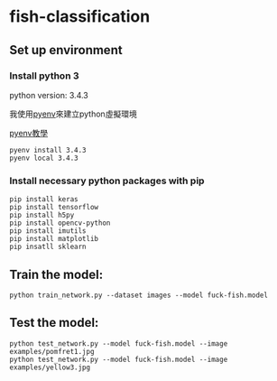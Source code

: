 # fish-classification

## Set up environment

### Install python 3

python version: 3.4.3

我使用[pyenv](https://github.com/pyenv/pyenv)來建立python虛擬環境

[pyenv教學](https://aji.tw/pyenv-python%E8%99%9B%E6%93%AC%E7%92%B0%E5%A2%83%E7%B5%95%E4%BD%B3%E5%88%A9%E5%99%A8/)

```
pyenv install 3.4.3
pyenv local 3.4.3
```

### Install necessary python packages with pip

```
pip install keras
pip install tensorflow
pip install h5py
pip install opencv-python
pip install imutils
pip install matplotlib
pip insatll sklearn
```

## Train the model:

```
python train_network.py --dataset images --model fuck-fish.model
```

## Test the model:

```
python test_network.py --model fuck-fish.model --image examples/pomfret1.jpg
python test_network.py --model fuck-fish.model --image examples/yellow3.jpg
```
